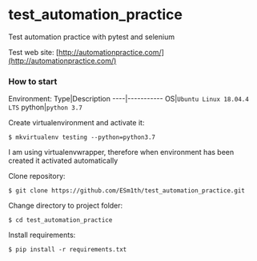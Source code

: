 # test_automation_practice
Test automation practice with pytest and selenium

Test web site: [http://automationpractice.com/](http://automationpractice.com/)

### How to start
Environment:
Type|Description
----|-----------
OS|`Ubuntu Linux 18.04.4 LTS`
python|`python 3.7`

Create virtualenvironment and activate it:
```
$ mkvirtualenv testing --python=python3.7
```
I am using virtualenvwrapper, therefore when environment has been created it activated automatically

Clone repository:
```
$ git clone https://github.com/ESm1th/test_automation_practice.git
```
Change directory to project folder:
```
$ cd test_automation_practice
```
Install requirements:
```
$ pip install -r requirements.txt
```
